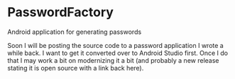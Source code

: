 # PasswordFactory
Android application for generating passwords

Soon I will be posting the source code to a password application I wrote a while back. I want to get it converted over to Android Studio first. Once I do that I may work a bit on modernizing it a bit (and probably a new release stating it is open source with a link back here).
